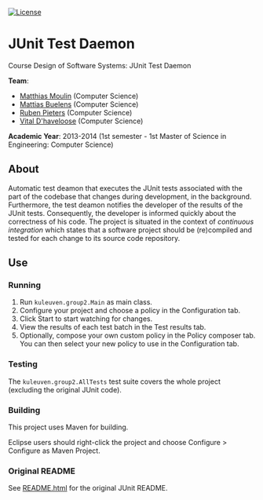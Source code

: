 [![License][s1]][li]

[s1]: https://img.shields.io/badge/license-CPL--1.0-blue.svg
[li]: https://raw.githubusercontent.com/matt77hias/junit/master/LICENSE.txt

# JUnit Test Daemon

Course Design of Software Systems: JUnit Test Daemon

**Team**:
* [Matthias Moulin](https://github.com/matt77hias) (Computer Science)
* [Mattias Buelens](http://github.com/MattiasBuelens) (Computer Science)
* [Ruben Pieters](https://github.com/rubenpieters) (Computer Science)
* [Vital D'haveloose](http://github.com/vital-dhaveloose) (Computer Science)

**Academic Year**: 2013-2014 (1st semester - 1st Master of Science in Engineering: Computer Science)

## About
Automatic test deamon that executes the JUnit tests associated with the part of the codebase that changes during development, in the background. Furthermore, the test deamon notifies the developer of the results of the JUnit tests. Consequently, the developer is informed quickly about the correctness of his code. The project is situated in the context of *continuous integration* which states that a software project should be (re)compiled and tested for each change to its source code repository.

## Use

### Running

1. Run `kuleuven.group2.Main` as main class.
2. Configure your project and choose a policy in the Configuration tab.
3. Click Start to start watching for changes.
4. View the results of each test batch in the Test results tab.
5. Optionally, compose your own custom policy in the Policy composer tab. You can then select your new policy to use in the Configuration tab.

### Testing

The `kuleuven.group2.AllTests` test suite covers the whole project (excluding the original JUnit code).

### Building

This project uses Maven for building.

Eclipse users should right-click the project and choose Configure > Configure as Maven Project.

### Original README

See [README.html](https://github.com/matt77hias/junit/blob/master/README.html) for the original JUnit README.
